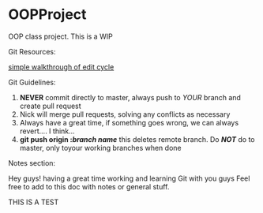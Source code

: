 # OOPProject

OOP class project. This is a WIP

Git Resources:

[simple walkthrough of edit cycle](http://dont-be-afraid-to-commit.readthedocs.io/en/latest/git/commandlinegit.html)

Git Guidelines:

1. **NEVER** commit directly to master, always push to *YOUR* branch and create pull request
2. Nick will merge pull requests, solving any conflicts as necessary
3. Always have a great time, if something goes wrong, we can always revert.... I think...
4. **git push origin :*branch name*** this deletes remote branch. Do ***_NOT_*** do to master, only toyour working branches when done

Notes section:

Hey guys! having a great time working and learning Git with you guys
Feel free to add to this doc with notes or general stuff.

THIS IS A TEST
